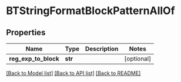 # BTStringFormatBlockPatternAllOf

## Properties
Name | Type | Description | Notes
------------ | ------------- | ------------- | -------------
**reg_exp_to_block** | **str** |  | [optional] 

[[Back to Model list]](../README.md#documentation-for-models) [[Back to API list]](../README.md#documentation-for-api-endpoints) [[Back to README]](../README.md)


